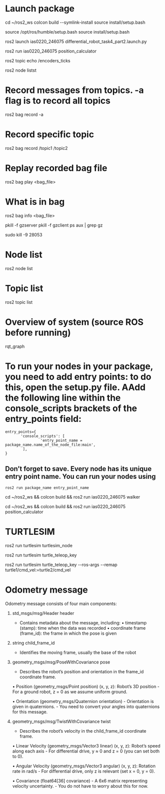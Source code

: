 # Launch package

cd ~/ros2_ws
colcon build --symlink-install
source install/setup.bash

source /opt/ros/humble/setup.bash
source install/setup.bash

ros2 launch ias0220_246075 differential_robot_task4_part2.launch.py

ros2 run ias0220_246075 position_calculator

ros2 topic echo /encoders_ticks

ros2 node listst

# Record messages from topics. -a flag is to record all topics
ros2 bag record -a

# Record specific topic
ros2 bag record /topic1 /topic2

# Replay recorded bag file
ros2 bag play <bag_file>

# What is in bag
ros2 bag info <bag_file>

pkill -f gzserver
pkill -f gzclient
ps aux | grep gz

sudo kill -9 28053


# Node list
ros2 node list

# Topic list
ros2 topic list

# Overview of system (source ROS before running)
rqt_graph

# To run your nodes in your package, you need to add entry points: to do this, open the setup.py file. AAdd the following line within the console_scripts brackets of the entry_points field:

```
entry_points={   
       'console_scripts': [
                'entry_point_name = package_name.name_of_the_node_file:main',
        ],
}
```

## Don’t forget to save. Every node has its unique entry point name. You can run your nodes using

```
ros2 run package_name entry_point_name
```

cd ~/ros2_ws && colcon build && ros2 run ias0220_246075 walker

cd ~/ros2_ws && colcon build && ros2 run ias0220_246075 position_calculator


# TURTLESIM
ros2 run turtlesim turtlesim_node

ros2 run turtlesim turtle_teleop_key

ros2 run turtlesim turtle_teleop_key --ros-args --remap turtle1/cmd_vel:=turtle2/cmd_vel

# Odometry message
Odometry message consists of four main components:

1. std_msgs/msg/Header header
   - Contains metadata about the message, including:
     • timestamp (stamp): time when the data was recorded
     • coordinate frame (frame_id): the frame in which the pose is given

2. string child_frame_id
   - Identifies the moving frame, usually the base of the robot

3. geometry_msgs/msg/PoseWithCovariance pose
   - Describes the robot’s position and orientation in the frame_id coordinate frame.

   • Position (geometry_msgs/Point position)
       (x, y, z): Robot’s 3D position
         - For a ground robot, z = 0 as we assume uniform ground.

   • Orientation (geometry_msgs/Quaternion orientation)
       - Orientation is given in quaternions.
       - You need to convert your angles into quaternions for this message.

4. geometry_msgs/msg/TwistWithCovariance twist
   - Describes the robot’s velocity in the child_frame_id coordinate frame.

   • Linear Velocity (geometry_msgs/Vector3 linear)
       (x, y, z): Robot’s speed along each axis
         - For differential drive, y ≈ 0 and z = 0 (you can set both to 0).

   • Angular Velocity (geometry_msgs/Vector3 angular)
       (x, y, z): Rotation rate in rad/s
         - For differential drive, only z is relevant (set x = 0, y = 0).

   • Covariance (float64[36] covariance)
       - A 6x6 matrix representing velocity uncertainty.
       - You do not have to worry about this for now.

